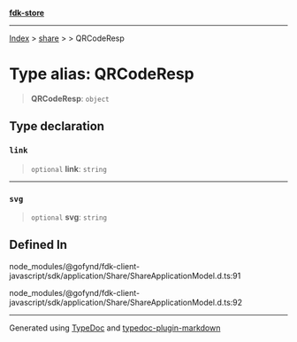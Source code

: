 [**fdk-store**](../../../README.md)
***

[Index](../../../API.md) > [share](../../README.md) > [<internal>](../README.md) > QRCodeResp

# Type alias: QRCodeResp

> **QRCodeResp**: `object`

## Type declaration

### `link`

> `optional` **link**: `string`

***

### `svg`

> `optional` **svg**: `string`

## Defined In

node\_modules/@gofynd/fdk-client-javascript/sdk/application/Share/ShareApplicationModel.d.ts:91

node\_modules/@gofynd/fdk-client-javascript/sdk/application/Share/ShareApplicationModel.d.ts:92

***
Generated using [TypeDoc](https://typedoc.org/) and [typedoc-plugin-markdown](https://www.npmjs.com/package/typedoc-plugin-markdown)

